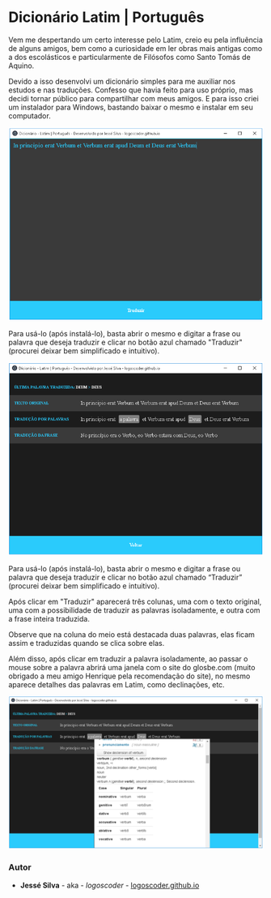 # Dicionário Latim | Português

Vem me despertando um certo interesse pelo Latim, creio eu pela influência de alguns amigos, bem como a curiosidade em ler obras mais antigas como a dos escolásticos e particularmente de Filósofos como Santo Tomás de Aquino.

Devido a isso desenvolvi um dicionário simples para me auxiliar nos estudos e nas traduções. Confesso que havia feito para uso próprio, mas decidi tornar público para compartilhar com meus amigos. E para isso criei um instalador para Windows, bastando baixar o mesmo e instalar em seu computador.

![Aqui está ele](Imagens/img1.png)

Para usá-lo (após instalá-lo), basta abrir o mesmo e digitar a frase ou palavra que deseja traduzir e clicar no botão azul chamado "Traduzir" (procurei deixar bem simplificado e intuitivo).

![Veja que interessante](Imagens/img3.png)

Para usá-lo (após instalá-lo), basta abrir o mesmo e digitar a frase ou palavra que deseja traduzir e clicar no botão azul chamado “Traduzir” (procurei deixar bem simplificado e intuitivo).

Após clicar em "Traduzir" aparecerá três colunas, uma com o texto original, uma com a possibilidade de traduzir as palavras isoladamente, e outra com a frase inteira traduzida.

Observe que na coluna do meio está destacada duas palavras, elas ficam assim e traduzidas quando se clica sobre elas.

Além disso, após clicar em traduzir a palavra isoladamente, ao passar o mouse sobre a palavra abrirá uma janela com o site do glosbe.com (muito obrigado a meu amigo Henrique pela recomendação do site), no mesmo aparece detalhes das palavras em Latim, como declinações, etc.

![Detalhes da palavra traduzida](Imagens/img4.png)


### Autor

* **Jessé Silva** - aka - *logoscoder* - [logoscoder.github.io](https://logoscoder.github.io)